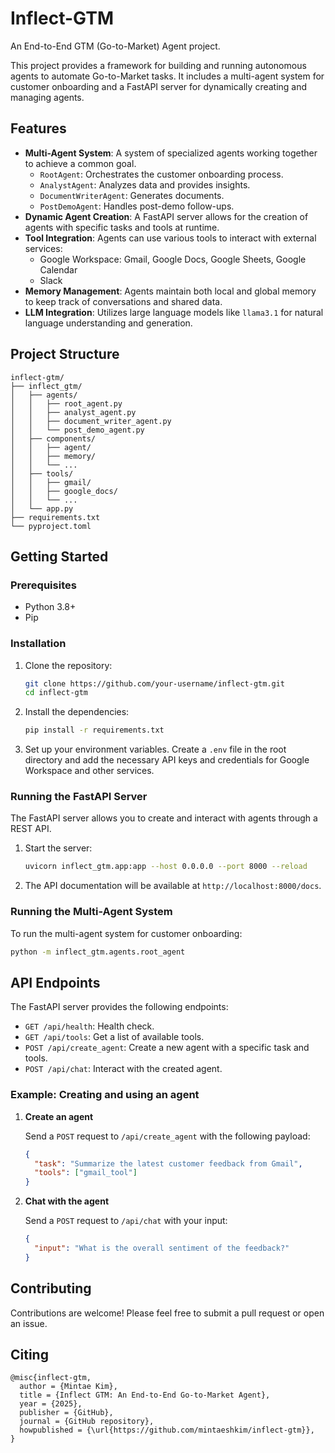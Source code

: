 # Inflect-GTM

An End-to-End GTM (Go-to-Market) Agent project.

This project provides a framework for building and running autonomous agents to automate Go-to-Market tasks. It includes a multi-agent system for customer onboarding and a FastAPI server for dynamically creating and managing agents.

## Features

- **Multi-Agent System**: A system of specialized agents working together to achieve a common goal.
  - `RootAgent`: Orchestrates the customer onboarding process.
  - `AnalystAgent`: Analyzes data and provides insights.
  - `DocumentWriterAgent`: Generates documents.
  - `PostDemoAgent`: Handles post-demo follow-ups.
- **Dynamic Agent Creation**: A FastAPI server allows for the creation of agents with specific tasks and tools at runtime.
- **Tool Integration**: Agents can use various tools to interact with external services:
  - Google Workspace: Gmail, Google Docs, Google Sheets, Google Calendar
  - Slack
- **Memory Management**: Agents maintain both local and global memory to keep track of conversations and shared data.
- **LLM Integration**: Utilizes large language models like `llama3.1` for natural language understanding and generation.

## Project Structure

```
inflect-gtm/
├── inflect_gtm/
│   ├── agents/
│   │   ├── root_agent.py
│   │   ├── analyst_agent.py
│   │   ├── document_writer_agent.py
│   │   └── post_demo_agent.py
│   ├── components/
│   │   ├── agent/
│   │   ├── memory/
│   │   └── ...
│   ├── tools/
│   │   ├── gmail/
│   │   ├── google_docs/
│   │   └── ...
│   └── app.py
├── requirements.txt
└── pyproject.toml
```

## Getting Started

### Prerequisites

- Python 3.8+
- Pip

### Installation

1. Clone the repository:
   ```bash
   git clone https://github.com/your-username/inflect-gtm.git
   cd inflect-gtm
   ```

2. Install the dependencies:
   ```bash
   pip install -r requirements.txt
   ```

3. Set up your environment variables. Create a `.env` file in the root directory and add the necessary API keys and credentials for Google Workspace and other services.

### Running the FastAPI Server

The FastAPI server allows you to create and interact with agents through a REST API.

1. Start the server:
   ```bash
   uvicorn inflect_gtm.app:app --host 0.0.0.0 --port 8000 --reload
   ```

2. The API documentation will be available at `http://localhost:8000/docs`.

### Running the Multi-Agent System

To run the multi-agent system for customer onboarding:

```bash
python -m inflect_gtm.agents.root_agent
```

## API Endpoints

The FastAPI server provides the following endpoints:

- `GET /api/health`: Health check.
- `GET /api/tools`: Get a list of available tools.
- `POST /api/create_agent`: Create a new agent with a specific task and tools.
- `POST /api/chat`: Interact with the created agent.

### Example: Creating and using an agent

1.  **Create an agent**

    Send a `POST` request to `/api/create_agent` with the following payload:

    ```json
    {
      "task": "Summarize the latest customer feedback from Gmail",
      "tools": ["gmail_tool"]
    }
    ```

2.  **Chat with the agent**

    Send a `POST` request to `/api/chat` with your input:

    ```json
    {
      "input": "What is the overall sentiment of the feedback?"
    }
    ```

## Contributing

Contributions are welcome! Please feel free to submit a pull request or open an issue.

## Citing

```
@misc{inflect-gtm,
  author = {Mintae Kim},
  title = {Inflect GTM: An End-to-End Go-to-Market Agent},
  year = {2025},
  publisher = {GitHub},
  journal = {GitHub repository},
  howpublished = {\url{https://github.com/mintaeshkim/inflect-gtm}},
}
```
